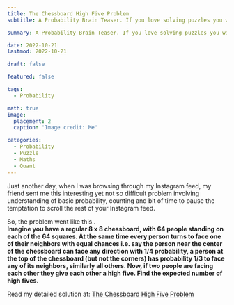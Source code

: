 ```yaml
---
title: The Chessboard High Five Problem
subtitle: A Probability Brain Teaser. If you love solving puzzles you will definitely enjoy this challenge.

summary: A Probability Brain Teaser. If you love solving puzzles you will definitely enjoy this challenge.

date: 2022-10-21
lastmod: 2022-10-21

draft: false

featured: false

tags:
  - Probability

math: true
image:
  placement: 2
  caption: 'Image credit: Me'

categories:
  - Probability
  - Puzzle
  - Maths
  - Quant
---
```


Just another day, when I was browsing through my Instagram feed, my friend sent me this interesting yet not so difficult problem involving understanding of basic probability, counting and bit of time to pause the temptation to scroll the rest of your Instagram feed.

So, the problem went like this..<br>
**Imagine you have a regular 8 x 8 chessboard, with 64 people standing on each of the 64 squares. At the same time every person turns to face one of their neighbors with equal chances i.e. say the person near the center of the chessboard can face any direction with 1/4 probability, a person at the top of the chessboard (but not the corners) has probability 1/3 to face any of its neighbors, similarly all others. Now, if two people are facing each other they give each other a high five. Find the expected number of high fives.**

Read my detailed solution at: [The Chessboard High Five Problem](https://medium.com/@rishidarkdevil/the-chessboard-high-five-problem-fafcae9acfdb)